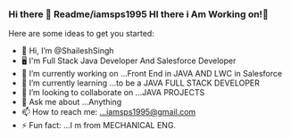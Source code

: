 ### Hi there 👋 Readme/iamsps1995 HI there i Am Working on!👋


Here are some ideas to get you started:
- 👋 Hi, I’m @ShaileshSingh
- 🖥️ I'm Full Stack Java Developer And Salesforce Developer
- 🔭 I’m currently working on ...Front End in JAVA AND LWC in Salesforce
- 🌱 I’m currently learning ...to be a JAVA FULL STACK DEVELOPER 
- 👯 I’m looking to collaborate on ...JAVA PROJECTS
- 💬 Ask me about ...Anything
- 📫 How to reach me: ...iamsps1995@gmail.com
- ⚡ Fun fact: ...I m from MECHANICAL ENG.
